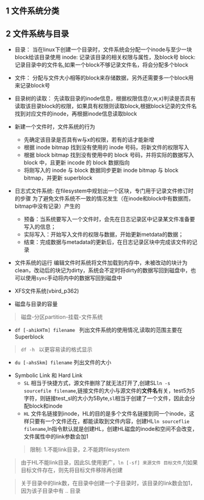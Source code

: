 ## 1 文件系统分类

## 2 文件系统与目录
* 目录：
当在linux下创建一个目录时，文件系统会分配一个inode与至少一块block给该目录使用
inode: 记录该目录的相关权限与属性，及block号
block: 记录目录中的文件名,如果一个block不够记录文件名，将会分配多个block

* 文件：
分配与文件大小相等的block来存储数据，另外还需要多一个block用来记录block号

* 目录树的读取：
先读取目录的inode信息，根据权限信息(r,w,x)判读是否具有读取该目录block的权限，如果具有权限则读取block,根据block记录的文件名找到对应文件的inode，再根据inode信息读取block

* 新建一个文件时，文件系统的行为
  - 先确定该目录是否具有w与x的权限，若有的话才能新增
  - 根据 inode bitmap 找到没有使用的 inode 号码，将新文件的权限写入
  - 根据 block bitmap 找到没有使用中的 block 号码，并将实际的数据写入
 block 中，且更新 incode 的 block 数据指向
  - 将刚写入的 inode 与 block 数据同步更新 inode bitmap 与 block bitmap，并更新 superblock 

* 日志式文件系统: 在filesystem中规划出一个区块，专门用于记录文件修订时的步骤
为了避免文件系统不一致的情况发生（在inode和block中有数据而，bitmap中没有记录）产生的
  - 预备：当系统要写入一个文件时，会先在日志记录区中记录某文件准备要写入的信息；
  - 实际写入：开始写入文件的权限与数据，开始更新metdata的数据；
  - 结束：完成数据与metadata的更新后，在日志记录区块中完成该文件的记录

* 文件系统的运行
编辑文件时系统将文件加载到内存中，未被改动的块计为clean，改动后的块记为dirty，系统会不定时将dirty的数据写回到磁盘中，也可以使用`sync`手动将内中的数据写回到磁盘中

* XFS文件系统(vbird_p362)
* 磁盘与目录的容量
> 磁盘-分区partition-挂载-文件系统
  - `df [-ahikHTm] filename ` 列出文件系统的使用情况,读取的范围主要在Superblock
  > `df -h ` 以更容易读的格式显示
  - `du [-ahsSkm] filename` 列出文件的大小

* Symbolic Link 和 Hard Link
  - `SL` 相当于快捷方式，源文件删除了就无法打开了,创建SL`ln -s sourcefile filename`,链接文件的大小与源文件的**文件名**有关，test5为5字符，则链接test_sl的大小为5Byte,`sl`相当于创建了一个文件，因此会分配block和inode
  - `HL` 文件名链接到inode，HL的目的是多个文件名链接到同一个inode，这样只要有一个文件还在，都能读取到文件内容，创建HL`ln sourceflie filename`,ln指令默认就是创建HL，创建HL磁盘的inode和空间不会改变，文件属性中的link参数会加1
  > 限制: 1.不能link目录，2.不能跨filesystem
> 由于HL不能link目录，因此SL使用更广，`ln [-sf] 来源文件 目标文件`,f(如果目标文件存在，则先将目标文件移除再创建

> 关于目录中的link数，在目录中创建一个子目录时，该目录的link数会加1，因为该子目录中有 .. 目录
